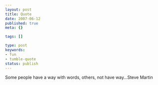 ```yaml
---
layout: post
title: Quote
date: 2007-06-12
published: true
meta: {}

tags: []

type: post
keywords:
- fun
- tumble-quote
status: publish
---
```

<!-- blockquote  -->Some people have a way with words, others, not have way&#8230;<!-- endblockquote  -->Steve Martin
